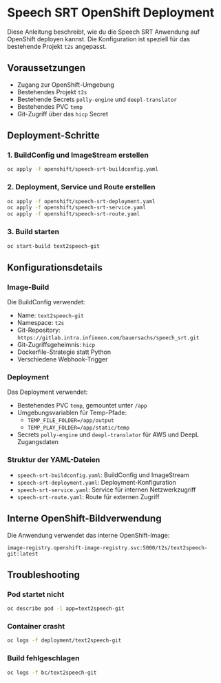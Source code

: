 # Speech SRT OpenShift Deployment

Diese Anleitung beschreibt, wie du die Speech SRT Anwendung auf OpenShift deployen kannst. Die Konfiguration ist speziell für das bestehende Projekt `t2s` angepasst.

## Voraussetzungen

- Zugang zur OpenShift-Umgebung
- Bestehendes Projekt `t2s`
- Bestehende Secrets `polly-engine` und `deepl-translator`
- Bestehendes PVC `temp`
- Git-Zugriff über das `hicp` Secret

## Deployment-Schritte

### 1. BuildConfig und ImageStream erstellen

```bash
oc apply -f openshift/speech-srt-buildconfig.yaml
```

### 2. Deployment, Service und Route erstellen

```bash
oc apply -f openshift/speech-srt-deployment.yaml
oc apply -f openshift/speech-srt-service.yaml
oc apply -f openshift/speech-srt-route.yaml
```

### 3. Build starten

```bash
oc start-build text2speech-git
```

## Konfigurationsdetails

### Image-Build

Die BuildConfig verwendet:
- Name: `text2speech-git`
- Namespace: `t2s`
- Git-Repository: `https://gitlab.intra.infineon.com/bauersachs/speech_srt.git`
- Git-Zugriffsgeheimnis: `hicp`
- Dockerfile-Strategie statt Python
- Verschiedene Webhook-Trigger

### Deployment

Das Deployment verwendet:
- Bestehendes PVC `temp`, gemountet unter `/app`
- Umgebungsvariablen für Temp-Pfade:
  - `TEMP_FILE_FOLDER=/app/output`
  - `TEMP_PLAY_FOLDER=/app/static/temp`
- Secrets `polly-engine` und `deepl-translator` für AWS und DeepL Zugangsdaten

### Struktur der YAML-Dateien

- `speech-srt-buildconfig.yaml`: BuildConfig und ImageStream
- `speech-srt-deployment.yaml`: Deployment-Konfiguration
- `speech-srt-service.yaml`: Service für internen Netzwerkzugriff
- `speech-srt-route.yaml`: Route für externen Zugriff

## Interne OpenShift-Bildverwendung

Die Anwendung verwendet das interne OpenShift-Image:
```
image-registry.openshift-image-registry.svc:5000/t2s/text2speech-git:latest
```

## Troubleshooting

### Pod startet nicht

```bash
oc describe pod -l app=text2speech-git
```

### Container crasht

```bash
oc logs -f deployment/text2speech-git
```

### Build fehlgeschlagen

```bash
oc logs -f bc/text2speech-git
``` 